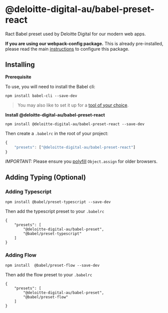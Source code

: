 # @deloitte-digital-au/babel-preset-react

Ract Babel preset used by Deloitte Digital for our modern web apps.

**If you are using our webpack-config package.** This is already pre-installed, please read the main [instructions](https://github.com/DeloitteDigitalAPAC/webpack-config) to configure this package.

## Installing

**Prerequisite**

To use, you will need to install the Babel cli:

```
npm install babel-cli --save-dev 
```

> You may also like to set it up for a [tool of your choice](https://babeljs.io/docs/setup/).

**Install @deloitte-digital-au/babel-preset-react**

```
npm install @deloitte-digital-au/babel-preset-react --save-dev
```

Then create a `.babelrc` in the root of your project:

```js
{
	"presets": ["@deloitte-digital-au/babel-preset-react"]
}
```

*IMPORTANT:* Please ensure you [polyfill](https://babeljs.io/docs/usage/polyfill/) `Object.assign` for older browsers.

## Adding Typing (Optional)

### Adding Typescript

```
npm install @babel/preset-typescript --save-dev 
```

Then add the typescript preset to your `.babelrc`

```
{
	"presets": [
		"@deloitte-digital-au/babel-preset",
		"@babel/preset-typescript"
	]
}
```

### Adding Flow

```
npm install  @babel/preset-flow --save-dev
```

Then add the flow preset to your `.babelrc`

```
{
	"presets": [
		"@deloitte-digital-au/babel-preset",
		"@babel/preset-flow"
	]
}
```